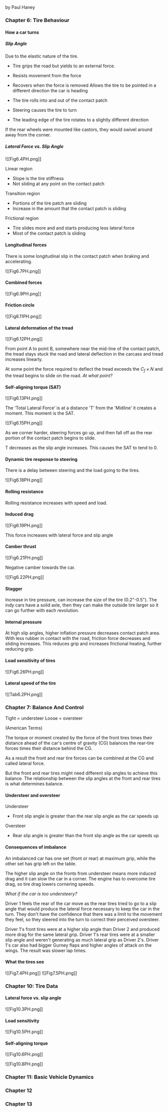 by Paul Haney

### Chapter 6: Tire Behaviour

#### How a car turns
##### Slip Angle

Due to the elastic nature of the tire.
- Tire grips the road but yields to an external force.
- Resists movement from the force
- Recovers when the force is removed
Allows the tire to be pointed in a different direction the car is heading

- The tire rolls into and out of the contact patch
- Steering causes the tire to turn
- The leading edge of the tire rotates to a slightly different direction

If the rear wheels were mounted like castors, they would swivel around away from the corner.

##### Lateral Force vs. Slip Angle

![[Fig6.4PH.png]]

Linear region
- Slope is the tire stiffness
- Not sliding at any point on the contact patch

Transition region
- Portions of the tire patch are sliding
- Increase in the amount that the contact patch is sliding

Frictional region
- Tire slides more and and starts producing less lateral force
- Most of the contact patch is sliding

#### Longitudinal forces

There is some longitudinal slip in the contact patch when braking and accelerating.

![[Fig6.7PH.png]]
#### Combined forces
![[Fig6.9PH.png]]

#### Friction circle
![[Fig6.11PH.png]]
#### Lateral deformation of the tread

![[Fig6.12PH.png]]

From point A to point B, somewhere near the mid-line of the contact patch, the tread stays stuck the road and lateral deflection in the carcass and tread increases linearly.

At some point the force required to deflect the tread exceeds the $C_f \times N$ and the tread begins to slide on the road.
*At what point?*
#### Self-aligning torque (SAT)

![[Fig6.13PH.png]]

The 'Total Lateral Force' is at a distance 'T' from the 'Midline' it creates a moment. This moment is the SAT.

![[Fig6.15PH.png]]

As we corner harder, steering forces go up, and then fall off as the rear portion of the contact patch begins to slide.

T decreases as the slip angle increases. This causes the SAT to tend to 0.
#### Dynamic tire response to steering

There is a delay between steering and the load going to the tires.

![[Fig6.18PH.png]]

#### Rolling resistance

Rolling resistance increases with speed and load.

#### Induced drag

![[Fig6.19PH.png]]

This force increases with lateral force and slip angle

#### Camber thrust

![[Fig6.21PH.png]]

Negative camber towards the car.

![[Fig6.22PH.png]]

#### Stagger

Increase in tire pressure, can increase the size of the tire (0.2"-0.5"). The indy cars have a solid axle, then they can make the outside tire larger so it can go further with each revolution.
#### Internal pressure

At high slip angles, higher inflation pressure decreases contact patch area. With less rubber in contact with the road, friction force decreases and sliding increases. This reduces grip and increases frictional heating, further reducing grip.

#### Load sensitivity of tires

![[Fig6.26PH.png]]

#### Lateral speed of the tire
![[Tab6.2PH.png]]


### Chapter 7: Balance And Control

Tight = understeer
Loose = oversteer

(American Terms)

The torque or moment created by the force of the front tires times their distance ahead of the car's centre of gravity (CG) balances the rear-tire forces times their distance behind the CG. 

As a result the front and rear tire forces can be combined at the CG and called lateral force. 

But the front and rear tires might need different slip angles to achieve this balance. The relationship between the slip angles at the front and rear tires is what determines balance.

#### Understeer and oversteer

Understeer
- Front slip angle is greater than the rear slip angle as the car speeds up

Oversteer
- Rear slip angle is greater than the front slip angle as the car speeds up

#### Consequences of imbalance

An imbalanced car has one set (front or rear) at maximum grip, while the other set has grip left on the table.

The higher slip angle on the fronts from understeer means more induced drag and it can slow the car in a corner. The engine has to overcome tire drag, so tire drag lowers cornering speeds.

*What if the car is too understeery?*

Driver 1 feels the rear of the car move as the rear tires tried to go to a slip angle that would produce the lateral force necessary to keep the car in the turn. They don't have the confidence that there was a limit to the movement they feel, so they steered into the turn to correct their perceived oversteer. 

Driver 1's front tires were at a higher slip angle than Driver 2 and produced more drag for the same lateral grip. Driver 1's rear tires were at a smaller slip angle and weren't generating as much lateral grip as Driver 2's. Driver 1's car also had bigger Gurney flaps and higher
angles of attack on the wings. The result was slower lap times.

#### What the tires see

![[Fig7.4PH.png]]
![[Fig7.5PH.png]]

### Chapter 10: Tire Data

#### Lateral force vs. slip angle

![[Fig10.3PH.png]]

#### Load sensitivity

![[Fig10.5PH.png]]

#### Self-aligning torque

![[Fig10.6PH.png]]

![[Fig10.8PH.png]]

### Chapter 11: Basic Vehicle Dynamics



### Chapter 12

### Chapter 13